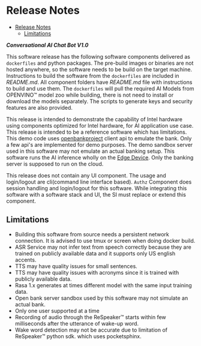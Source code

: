 # Release Notes

- [Release Notes](#release-notes)
	- [Limitations](#limitations)

***Conversational AI Chat Bot V1.0***

This software release has the following software components delivered as `dockerfiles` and python packages. The pre-build images or binaries are not hosted anywhere, so the software needs to be build on the target machine. Instructions to build the software from the `dockerfiles`  are included in _README.md_.  All component folders have _README.md_ file with instructions to build and use them. The `dockerfiles` will pull the required AI Models from OPENVINO&trade; model zoo while building, there is not need to install or download the models separately.  The scripts to generate keys and security features are also provided.

This release is intended to demonstrate the capability of Intel hardware using components optimized for Intel hardware, for AI application use case. This release is intended to be a reference software which has limitations.  This demo code uses [openbankproject](https://openbankproject.com/) client api to emulate the bank. Only a few api's are implemented for demo purposes. The demo sandbox server used in this software may not emulate an actual banking setup. This software runs the AI inference wholly on the [Edge Device](https://en.wikipedia.org/wiki/Edge_computing). Only the banking server is supposed to run on the cloud.

This release does not contain any UI component. The usage and login/logout are cli(command line interface based). `Authz` Component does session handling and login/logout for this software. While integrating this software with a software stack and UI, the SI must replace or extend this component. 

## Limitations

- Building this software from source needs a persistent network connection. It is advised to use tmux or screen when doing docker build.
- ASR Service may not infer text from speech correctly because they are trained on publicly available data and it supports only US english accents.
- TTS may have quality issues for small sentences.
- TTS may have quality issues with acronyms since it is trained with publicly available data.
- Rasa 1.x generates at times different model with the same input training data.
- Open bank server sandbox used by this software may not simulate an actual bank.
- Only one user supported at a time
- Recording of audio through the ReSpeaker&trade; starts within few milliseconds after the utterance of wake-up word.
- Wake word detection may not be accurate due to limitation of ReSpeaker&trade; python sdk. which uses pocketsphinx.
